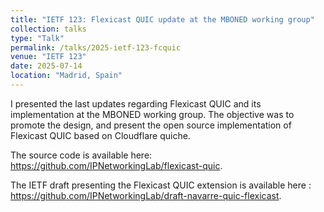```yaml
---
title: "IETF 123: Flexicast QUIC update at the MBONED working group"
collection: talks
type: "Talk"
permalink: /talks/2025-ietf-123-fcquic
venue: "IETF 123"
date: 2025-07-14
location: "Madrid, Spain"
---
```


I presented the last updates regarding Flexicast QUIC and its implementation at the MBONED working group. The objective was to promote the design, and present the open source implementation of Flexicast QUIC based on Cloudflare quiche.

The source code is available here: https://github.com/IPNetworkingLab/flexicast-quic.

The IETF draft presenting the Flexicast QUIC extension is available here : https://github.com/IPNetworkingLab/draft-navarre-quic-flexicast.